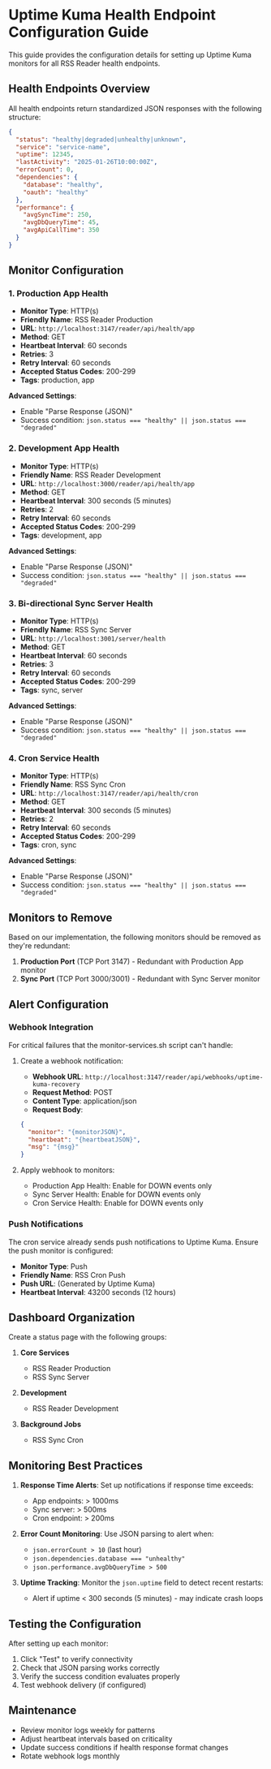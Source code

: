# Uptime Kuma Health Endpoint Configuration Guide

This guide provides the configuration details for setting up Uptime Kuma monitors for all RSS Reader health endpoints.

## Health Endpoints Overview

All health endpoints return standardized JSON responses with the following structure:
```json
{
  "status": "healthy|degraded|unhealthy|unknown",
  "service": "service-name",
  "uptime": 12345,
  "lastActivity": "2025-01-26T10:00:00Z",
  "errorCount": 0,
  "dependencies": {
    "database": "healthy",
    "oauth": "healthy"
  },
  "performance": {
    "avgSyncTime": 250,
    "avgDbQueryTime": 45,
    "avgApiCallTime": 350
  }
}
```

## Monitor Configuration

### 1. Production App Health
- **Monitor Type**: HTTP(s)
- **Friendly Name**: RSS Reader Production
- **URL**: `http://localhost:3147/reader/api/health/app`
- **Method**: GET
- **Heartbeat Interval**: 60 seconds
- **Retries**: 3
- **Retry Interval**: 60 seconds
- **Accepted Status Codes**: 200-299
- **Tags**: production, app

**Advanced Settings**:
- Enable "Parse Response (JSON)"
- Success condition: `json.status === "healthy" || json.status === "degraded"`

### 2. Development App Health
- **Monitor Type**: HTTP(s)
- **Friendly Name**: RSS Reader Development
- **URL**: `http://localhost:3000/reader/api/health/app`
- **Method**: GET
- **Heartbeat Interval**: 300 seconds (5 minutes)
- **Retries**: 2
- **Retry Interval**: 60 seconds
- **Accepted Status Codes**: 200-299
- **Tags**: development, app

**Advanced Settings**:
- Enable "Parse Response (JSON)"
- Success condition: `json.status === "healthy" || json.status === "degraded"`

### 3. Bi-directional Sync Server Health
- **Monitor Type**: HTTP(s)
- **Friendly Name**: RSS Sync Server
- **URL**: `http://localhost:3001/server/health`
- **Method**: GET
- **Heartbeat Interval**: 60 seconds
- **Retries**: 3
- **Retry Interval**: 60 seconds
- **Accepted Status Codes**: 200-299
- **Tags**: sync, server

**Advanced Settings**:
- Enable "Parse Response (JSON)"
- Success condition: `json.status === "healthy" || json.status === "degraded"`

### 4. Cron Service Health
- **Monitor Type**: HTTP(s)
- **Friendly Name**: RSS Sync Cron
- **URL**: `http://localhost:3147/reader/api/health/cron`
- **Method**: GET
- **Heartbeat Interval**: 300 seconds (5 minutes)
- **Retries**: 2
- **Retry Interval**: 60 seconds
- **Accepted Status Codes**: 200-299
- **Tags**: cron, sync

**Advanced Settings**:
- Enable "Parse Response (JSON)"
- Success condition: `json.status === "healthy" || json.status === "degraded"`

## Monitors to Remove

Based on our implementation, the following monitors should be removed as they're redundant:

1. **Production Port** (TCP Port 3147) - Redundant with Production App monitor
2. **Sync Port** (TCP Port 3000/3001) - Redundant with Sync Server monitor

## Alert Configuration

### Webhook Integration

For critical failures that the monitor-services.sh script can't handle:

1. Create a webhook notification:
   - **Webhook URL**: `http://localhost:3147/reader/api/webhooks/uptime-kuma-recovery`
   - **Request Method**: POST
   - **Content Type**: application/json
   - **Request Body**:
   ```json
   {
     "monitor": "{monitorJSON}",
     "heartbeat": "{heartbeatJSON}",
     "msg": "{msg}"
   }
   ```

2. Apply webhook to monitors:
   - Production App Health: Enable for DOWN events only
   - Sync Server Health: Enable for DOWN events only
   - Cron Service Health: Enable for DOWN events only

### Push Notifications

The cron service already sends push notifications to Uptime Kuma. Ensure the push monitor is configured:

- **Monitor Type**: Push
- **Friendly Name**: RSS Cron Push
- **Push URL**: (Generated by Uptime Kuma)
- **Heartbeat Interval**: 43200 seconds (12 hours)

## Dashboard Organization

Create a status page with the following groups:

1. **Core Services**
   - RSS Reader Production
   - RSS Sync Server

2. **Development**
   - RSS Reader Development

3. **Background Jobs**
   - RSS Sync Cron

## Monitoring Best Practices

1. **Response Time Alerts**: Set up notifications if response time exceeds:
   - App endpoints: > 1000ms
   - Sync server: > 500ms
   - Cron endpoint: > 200ms

2. **Error Count Monitoring**: Use JSON parsing to alert when:
   - `json.errorCount > 10` (last hour)
   - `json.dependencies.database === "unhealthy"`
   - `json.performance.avgDbQueryTime > 500`

3. **Uptime Tracking**: Monitor the `json.uptime` field to detect recent restarts:
   - Alert if uptime < 300 seconds (5 minutes) - may indicate crash loops

## Testing the Configuration

After setting up each monitor:

1. Click "Test" to verify connectivity
2. Check that JSON parsing works correctly
3. Verify the success condition evaluates properly
4. Test webhook delivery (if configured)

## Maintenance

- Review monitor logs weekly for patterns
- Adjust heartbeat intervals based on criticality
- Update success conditions if health response format changes
- Rotate webhook logs monthly